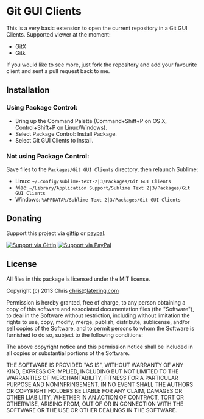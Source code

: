 # Git GUI Clients

This is a very basic extension to open the current repository in a Git GUI
Clients. Supported viewer at the moment:

- GitX
- Gitk

If you would like to see more, just fork the repository and add your favourite
client and sent a pull request back to me.

## Installation

### Using Package Control:

* Bring up the Command Palette (Command+Shift+P on OS X, Control+Shift+P on
  Linux/Windows).
* Select Package Control: Install Package.
* Select Git GUI Clients to install.

### Not using Package Control:

Save files to the `Packages/Git GUI Clients` directory, then relaunch Sublime:

* Linux: `~/.config/sublime-text-2|3/Packages/Git GUI Clients`
* Mac: `~/Library/Application Support/Sublime Text 2|3/Packages/Git GUI Clients`
* Windows: `%APPDATA%/Sublime Text 2|3/Packages/Git GUI Clients`

## Donating

Support this project via [gittip][] or [paypal][].

[![Support via Gittip](https://rawgithub.com/chris---/Donation-Badges/master/gittip.jpeg)][gittip] [![Support via PayPal](https://rawgithub.com/chris---/Donation-Badges/master/paypal.jpeg)][paypal]

[gittip]: https://www.gittip.com/Chris---
[paypal]: https://www.paypal.com/cgi-bin/webscr?cmd=_s-xclick&hosted_button_id=ZWZCJPFSZNXEW

## License

All files in this package is licensed under the MIT license.

Copyright (c) 2013 Chris <chris@latexing.com>

Permission is hereby granted, free of charge, to any person obtaining a copy
of this software and associated documentation files (the "Software"), to deal
in the Software without restriction, including without limitation the rights
to use, copy, modify, merge, publish, distribute, sublicense, and/or sell
copies of the Software, and to permit persons to whom the Software is
furnished to do so, subject to the following conditions:

The above copyright notice and this permission notice shall be included in all
copies or substantial portions of the Software.

THE SOFTWARE IS PROVIDED "AS IS", WITHOUT WARRANTY OF ANY KIND, EXPRESS OR
IMPLIED, INCLUDING BUT NOT LIMITED TO THE WARRANTIES OF MERCHANTABILITY,
FITNESS FOR A PARTICULAR PURPOSE AND NONINFRINGEMENT. IN NO EVENT SHALL THE
AUTHORS OR COPYRIGHT HOLDERS BE LIABLE FOR ANY CLAIM, DAMAGES OR OTHER
LIABILITY, WHETHER IN AN ACTION OF CONTRACT, TORT OR OTHERWISE, ARISING FROM,
OUT OF OR IN CONNECTION WITH THE SOFTWARE OR THE USE OR OTHER DEALINGS IN THE
SOFTWARE.